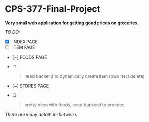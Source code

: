 # CPS-377-Final-Project
**Very small web application for getting good prices on groceries.**

_TO DO:_

- [x] INDEX PAGE
- [ ] ITEM PAGE
- [~] FOODS PAGE
- [ ] > need backend to dynamically create item rows (test delete)
- [~] STORES PAGE
- [ ] > pretty even with foods, need backend to proceed

_There are many details in-between._
